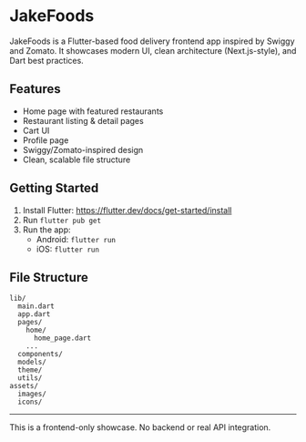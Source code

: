 # JakeFoods

JakeFoods is a Flutter-based food delivery frontend app inspired by Swiggy and Zomato. It showcases modern UI, clean architecture (Next.js-style), and Dart best practices.

## Features
- Home page with featured restaurants
- Restaurant listing & detail pages
- Cart UI
- Profile page
- Swiggy/Zomato-inspired design
- Clean, scalable file structure

## Getting Started
1. Install Flutter: https://flutter.dev/docs/get-started/install
2. Run `flutter pub get`
3. Run the app:
   - Android: `flutter run`
   - iOS: `flutter run`

## File Structure
```
lib/
  main.dart
  app.dart
  pages/
    home/
      home_page.dart
    ...
  components/
  models/
  theme/
  utils/
assets/
  images/
  icons/
```

---

This is a frontend-only showcase. No backend or real API integration.
